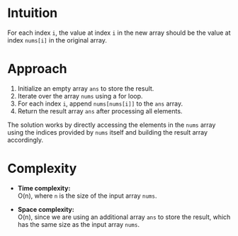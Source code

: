# Intuition
For each index `i`, the value at index `i` in the new array should be the value at index `nums[i]` in the original array.

# Approach
1. Initialize an empty array `ans` to store the result.
2. Iterate over the array `nums` using a for loop.
3. For each index `i`, append `nums[nums[i]]` to the `ans` array.
4. Return the result array `ans` after processing all elements.

The solution works by directly accessing the elements in the `nums` array using the indices provided by `nums` itself and building the result array accordingly.

# Complexity
- **Time complexity:**  
  O(n), where `n` is the size of the input array `nums`. 

- **Space complexity:**  
  O(n), since we are using an additional array `ans` to store the result, which has the same size as the input array `nums`.

